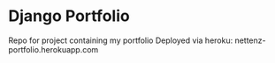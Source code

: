# Django Portfolio 
Repo for project containing my portfolio Deployed via heroku: nettenz-portfolio.herokuapp.com

